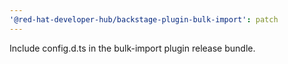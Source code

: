 ```yaml
---
'@red-hat-developer-hub/backstage-plugin-bulk-import': patch
---
```


Include config.d.ts in the bulk-import plugin release bundle.
